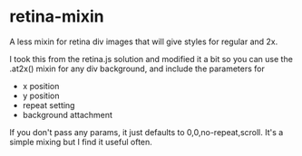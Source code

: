 retina-mixin
============

A less mixin for retina div images that will give styles for regular and 2x.

I took this from the retina.js solution and modified it a bit so you can use the .at2x() mixin for any div background, and include the parameters for

* x position
* y position
* repeat setting
* background attachment

If you don't pass any params, it just defaults to 0,0,no-repeat,scroll. It's a simple mixing but I find it useful often.
